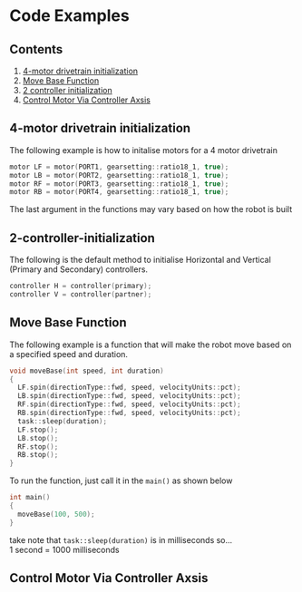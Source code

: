 # Code Examples
## Contents
1. [4-motor drivetrain initialization](#4-motor-drivetrain-initiazation)
2. [Move Base Function](#move-base-function)
3. [2 controller initialization](#2-controller-initialization)
4. [Control Motor Via Controller Axsis](#control-motor-via-controller-axsis)

<h2 id="4-motor-drivetrain-initialization" name="4-motor-drivetrain-initialization">4-motor drivetrain initialization</h2>

The following example is how to initalise motors for a 4 motor drivetrain
```c++
motor LF = motor(PORT1, gearsetting::ratio18_1, true);
motor LB = motor(PORT2, gearsetting::ratio18_1, true);
motor RF = motor(PORT3, gearsetting::ratio18_1, true);
motor RB = motor(PORT4, gearsetting::ratio18_1, true);
```
The last argument in the functions may vary based on how the robot is built

<h2 id="2-controller-initialization" name="2-controller-initialization">2-controller-initialization</h2>

The following is the default method to initialise Horizontal and Vertical (Primary and Secondary) controllers.
```c++
controller H = controller(primary);
controller V = controller(partner);
```

<h2 id="move-base-function" name="move-base-function">Move Base Function</h2>

The following example is a function that will make the robot move based on a specified speed and duration.
```c++
void moveBase(int speed, int duration)
{
  LF.spin(directionType::fwd, speed, velocityUnits::pct);
  LB.spin(directionType::fwd, speed, velocityUnits::pct);
  RF.spin(directionType::fwd, speed, velocityUnits::pct);
  RB.spin(directionType::fwd, speed, velocityUnits::pct);
  task::sleep(duration);
  LF.stop();
  LB.stop();
  RF.stop();
  RB.stop();
}
```

To run the function, just call it in the `main()` as shown below
```c++
int main()
{
  moveBase(100, 500);
}
```
take note that `task::sleep(duration)` is in milliseconds so... <br>
1 second = 1000 milliseconds

<h2 id="control-motor-via-controller-axsis" name="control-motor-via-controller-axsis">Control Motor Via Controller Axsis</h2>
